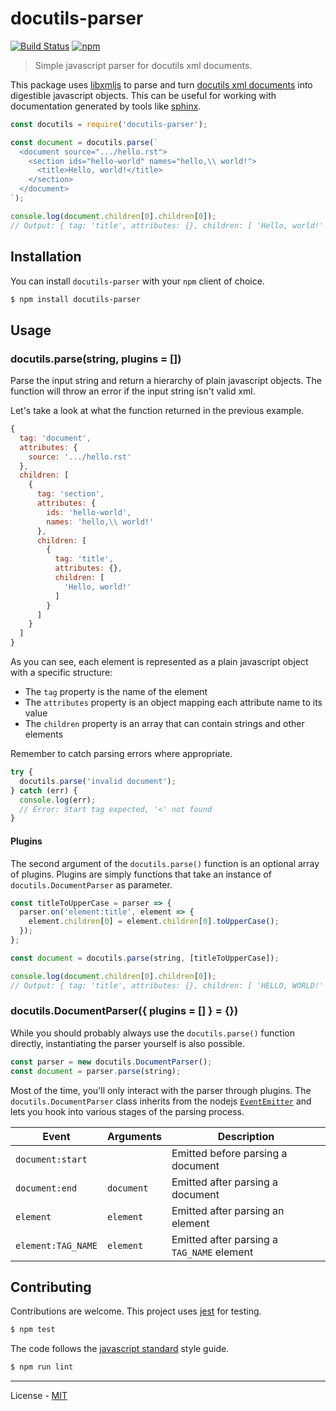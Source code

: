 # docutils-parser

[![Build Status](https://travis-ci.com/vberlier/docutils-parser.svg?branch=master)](https://travis-ci.com/vberlier/docutils-parser)
[![npm](https://img.shields.io/npm/v/docutils-parser.svg)](https://www.npmjs.com/package/docutils-parser)

> Simple javascript parser for docutils xml documents.

This package uses [libxmljs](https://github.com/libxmljs/libxmljs) to parse and turn [docutils xml documents](http://docutils.sourceforge.net/docs/ref/doctree.html) into digestible javascript objects. This can be useful for working with documentation generated by tools like [sphinx](http://www.sphinx-doc.org).

```js
const docutils = require('docutils-parser');

const document = docutils.parse(`
  <document source=".../hello.rst">
    <section ids="hello-world" names="hello,\\ world!">
      <title>Hello, world!</title>
    </section>
  </document>
`);

console.log(document.children[0].children[0]);
// Output: { tag: 'title', attributes: {}, children: [ 'Hello, world!' ] }
```

## Installation

You can install `docutils-parser` with your `npm` client of choice.

```bash
$ npm install docutils-parser
```

## Usage

### docutils.parse(string, plugins = [])

Parse the input string and return a hierarchy of plain javascript objects. The function will throw an error if the input string isn't valid xml.

Let's take a look at what the function returned in the previous example.

```js
{
  tag: 'document',
  attributes: {
    source: '.../hello.rst'
  },
  children: [
    {
      tag: 'section',
      attributes: {
        ids: 'hello-world',
        names: 'hello,\\ world!'
      },
      children: [
        {
          tag: 'title',
          attributes: {},
          children: [
            'Hello, world!'
          ]
        }
      ]
    }
  ]
}
```

As you can see, each element is represented as a plain javascript object with a specific structure:

- The `tag` property is the name of the element
- The `attributes` property is an object mapping each attribute name to its value
- The `children` property is an array that can contain strings and other elements

Remember to catch parsing errors where appropriate.

```js
try {
  docutils.parse('invalid document');
} catch (err) {
  console.log(err);
  // Error: Start tag expected, '<' not found
}
```

#### Plugins

The second argument of the `docutils.parse()` function is an optional array of plugins. Plugins are simply functions that take an instance of `docutils.DocumentParser` as parameter.

```js
const titleToUpperCase = parser => {
  parser.on('element:title', element => {
    element.children[0] = element.children[0].toUpperCase();
  });
};

const document = docutils.parse(string, [titleToUpperCase]);

console.log(document.children[0].children[0]);
// Output: { tag: 'title', attributes: {}, children: [ 'HELLO, WORLD!' ] }
```

### docutils.DocumentParser({ plugins = [] } = {})

While you should probably always use the `docutils.parse()` function directly, instantiating the parser yourself is also possible.

```js
const parser = new docutils.DocumentParser();
const document = parser.parse(string);
```

Most of the time, you'll only interact with the parser through plugins. The `docutils.DocumentParser` class inherits from the nodejs [`EventEmitter`](https://nodejs.org/api/events.html#events_class_eventemitter) and lets you hook into various stages of the parsing process.

Event              | Arguments   | Description
------------------ | ----------- | ----------------------------------------------
`document:start`   |             | Emitted before parsing a document
`document:end`     | `document`  | Emitted after parsing a document
`element`          | `element`   | Emitted after parsing an element
`element:TAG_NAME` | `element`   | Emitted after parsing a `TAG_NAME` element

## Contributing

Contributions are welcome. This project uses [jest](https://jestjs.io/) for testing.

```bash
$ npm test
```

The code follows the [javascript standard](https://standardjs.com/) style guide.

```bash
$ npm run lint
```

---

License - [MIT](https://github.com/vberlier/docutils-parser/blob/master/LICENSE)
